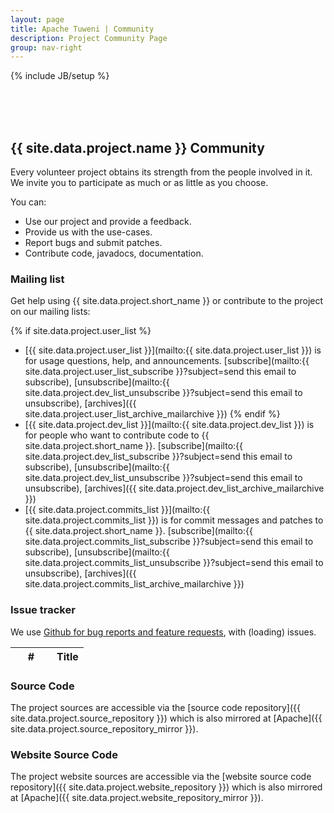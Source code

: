 ```yaml
---
layout: page
title: Apache Tuweni | Community
description: Project Community Page
group: nav-right
---
```

<!--
{% comment %}
Licensed to the Apache Software Foundation (ASF) under one or more
contributor license agreements.  See the NOTICE file distributed with
this work for additional information regarding copyright ownership.
The ASF licenses this file to you under the Apache License, Version 2.0
(the "License"); you may not use this file except in compliance with
the License.  You may obtain a copy of the License at

http://www.apache.org/licenses/LICENSE-2.0

Unless required by applicable law or agreed to in writing, software
distributed under the License is distributed on an "AS IS" BASIS,
WITHOUT WARRANTIES OR CONDITIONS OF ANY KIND, either express or implied.
See the License for the specific language governing permissions and
limitations under the License.
{% endcomment %}
-->

{% include JB/setup %}

<br/><br/><br/>

## {{ site.data.project.name }} Community

Every volunteer project obtains its strength from the people involved in it. We invite you to participate as much or as little as you choose.

You can:

* Use our project and provide a feedback.
* Provide us with the use-cases.
* Report bugs and submit patches.
* Contribute code, javadocs, documentation.

### Mailing list

Get help using {{ site.data.project.short_name }} or contribute to the project on our mailing lists:

{% if site.data.project.user_list %}
* [{{ site.data.project.user_list }}](mailto:{{ site.data.project.user_list }}) is for usage questions, help, and announcements. [subscribe](mailto:{{ site.data.project.user_list_subscribe }}?subject=send this email to subscribe),     [unsubscribe](mailto:{{ site.data.project.dev_list_unsubscribe }}?subject=send this email to unsubscribe), [archives]({{ site.data.project.user_list_archive_mailarchive }})
{% endif %}
* [{{ site.data.project.dev_list }}](mailto:{{ site.data.project.dev_list }}) is for people who want to contribute code to {{ site.data.project.short_name }}. [subscribe](mailto:{{ site.data.project.dev_list_subscribe }}?subject=send this email to subscribe), [unsubscribe](mailto:{{ site.data.project.dev_list_unsubscribe }}?subject=send this email to unsubscribe), [archives]({{ site.data.project.dev_list_archive_mailarchive }})
* [{{ site.data.project.commits_list }}](mailto:{{ site.data.project.commits_list }}) is for commit messages and patches to {{ site.data.project.short_name }}. [subscribe](mailto:{{ site.data.project.commits_list_subscribe }}?subject=send this email to subscribe), [unsubscribe](mailto:{{ site.data.project.commits_list_unsubscribe }}?subject=send this email to unsubscribe), [archives]({{ site.data.project.commits_list_archive_mailarchive }})


### Issue tracker

We use <a href="https://github.com/apache/incubator-tuweni/issues">Github for bug reports and feature requests</a>, with <span id="open">(loading)</span> issues.

<div>
  <table class="table table-bordered table-hover">
    <thead>
      <tr>
      <th  style="min-width:50px">
        #
      </th>
      <th>
        Title
      </th>
      </tr>
    </thead>
    <tbody id="github-issues">
    </tbody>
  </table>
</div>

<script>
    var urlToGetAllOpenBugs = "https://api.github.com/repos/apache/incubator-tuweni/issues?state=open";

    $(document).ready(function () {
        $.getJSON(urlToGetAllOpenBugs, function (allIssues) {
            $("span#open").text(allIssues.length);
            $.each(allIssues, function (i, issue) {

                $("tbody#github-issues")
                    .append("<tr><td><a href=\"" + issue.html_url + "\"><strong>#" + issue.number + "</strong></a></td><td><a href=\"" + issue.html_url + "\">" + issue.title + "</a></td></tr>");
            });
        });
    });
</script>

### Source Code

The project sources are accessible via the [source code repository]({{ site.data.project.source_repository }}) which is also mirrored at [Apache]({{ site.data.project.source_repository_mirror }}).

### Website Source Code

The project website sources are accessible via the [website source code repository]({{ site.data.project.website_repository }}) which is also mirrored at [Apache]({{ site.data.project.website_repository_mirror }}).
